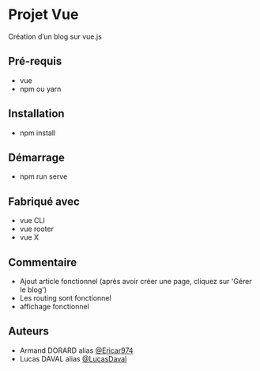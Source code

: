 # Projet Vue

Création d’un blog sur vue.js

## Pré-requis

- vue
- npm ou yarn


## Installation

- npm install 


## Démarrage

- npm run serve

## Fabriqué avec

- vue CLI
- vue rooter
- vue X

## Commentaire
- Ajout article fonctionnel (après avoir créer une page, cliquez sur 'Gérer le blog')
- Les routing sont fonctionnel
- affichage fonctionnel

## Auteurs
* Armand DORARD alias [@Ericar974](https://github.com/Ericar974)
* Lucas DAVAL alias [@LucasDaval](https://github.com/LucasDaval)
